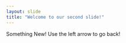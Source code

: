 ```yaml
---
layout: slide
title: "Welcome to our second slide!"
---
```

Something New!
Use the left arrow to go back!